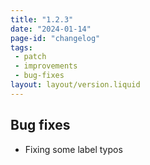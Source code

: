 ```yaml
---
title: "1.2.3"
date: "2024-01-14"
page-id: "changelog"
tags: 
 - patch
 - improvements
 - bug-fixes
layout: layout/version.liquid
---
```

## Bug fixes
- Fixing some label typos